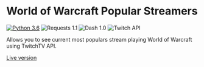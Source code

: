 # World of Warcraft Popular Streamers
[![Python 3.6](https://img.shields.io/badge/python-3.6-blue.svg)](https://www.python.org/downloads/release/python-360/) ![Requests 1.1](https://img.shields.io/badge/requests-1.1-yellowgreen) ![Dash 1.0](https://img.shields.io/badge/dash-1.0-red) ![Twitch API](https://img.shields.io/badge/twitch-API-purple)

Allows you to see current most populars stream playing World of Warcraft using TwitchTV API.

[Live version](http://foxsaysderp.pythonanywhere.com)
